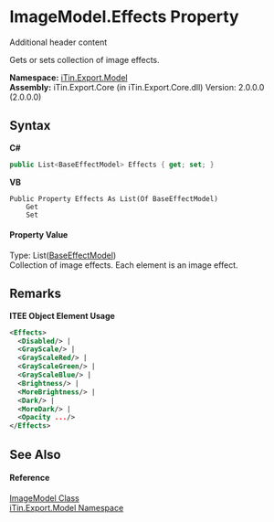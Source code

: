 # ImageModel.Effects Property 
Additional header content 

Gets or sets collection of image effects.

**Namespace:**&nbsp;<a href="N_iTin_Export_Model">iTin.Export.Model</a><br />**Assembly:**&nbsp;iTin.Export.Core (in iTin.Export.Core.dll) Version: 2.0.0.0 (2.0.0.0)

## Syntax

**C#**<br />
``` C#
public List<BaseEffectModel> Effects { get; set; }
```

**VB**<br />
``` VB
Public Property Effects As List(Of BaseEffectModel)
	Get
	Set
```


#### Property Value
Type: List(<a href="T_iTin_Export_Model_BaseEffectModel">BaseEffectModel</a>)<br />Collection of image effects. Each element is an image effect.

## Remarks

**ITEE Object Element Usage**<br />
``` XML
<Effects>
  <Disabled/> | 
  <GrayScale/> | 
  <GrayScaleRed/> | 
  <GrayScaleGreen/> | 
  <GrayScaleBlue/> | 
  <Brightness/> | 
  <MoreBrightness/> | 
  <Dark/> | 
  <MoreDark/> | 
  <Opacity .../>
</Effects>
```


## See Also


#### Reference
<a href="T_iTin_Export_Model_ImageModel">ImageModel Class</a><br /><a href="N_iTin_Export_Model">iTin.Export.Model Namespace</a><br />